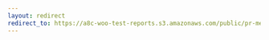 ```yaml
---
layout: redirect
redirect_to: https://a8c-woo-test-reports.s3.amazonaws.com/public/pr-merge/39694/api/index.html
---
```

